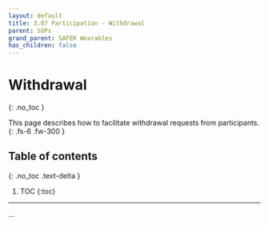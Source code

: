 ```yaml
---
layout: default
title: 3.07 Participation - Withdrawal
parent: SOPs
grand_parent: SAFER Wearables
has_children: false
---
```


# Withdrawal
{: .no_toc }

This page describes how to facilitate withdrawal requests from participants.
{: .fs-6 .fw-300 }

## Table of contents
{: .no_toc .text-delta }

1. TOC
{:toc}

---

...
